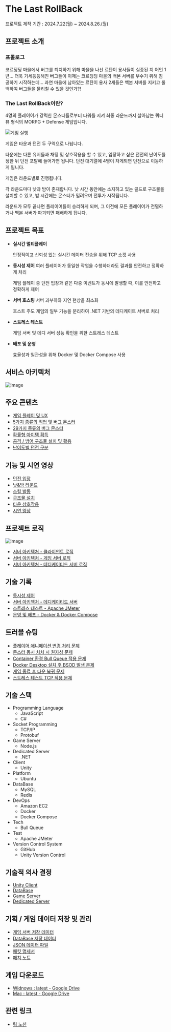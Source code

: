 # The Last RollBack

프로젝트 제작 기간 : 2024.7.22(월) ~ 2024.8.26.(월)

## 프로젝트 소개

### 프롤로그 

코르딩딩 마을에서 버그를 퇴치하기 위해 마을을 나선 르탄이 용사들이 실종된 지 어언 1년…
더욱 기세등등해진 버그들이 이제는 코르딩딩 마을의 백본 서버를 부수기 위해 침공하기 시작하는데…
과연 마을에 남아있는 르탄이 용사 2세들은 백본 서버를 지키고 롤백하여 버그들을 물리칠 수 있을 것인가?!

### The Last RollBack이란?

4명의 플레이어가 강력한 몬스터들로부터 타워를 지켜 최종 라운드까지 살아남는 쿼터뷰 형식의 MORPG + Defense 게임입니다.

![게임 실행](https://github.com/user-attachments/assets/de05321d-b8ed-4eb0-a061-0efdd34e80eb)

게임은 타운과 던전 두 구역으로 나뉩니다.

타운에는 다른 유저들과 채팅 및 상호작용을 할 수 있고,
입장하고 싶은 던전의 난이도를 정한 뒤 던전 포탈에 들어가면 됩니다.
던전 대기열에 4명이 차게되면 던전으로 이동하게 됩니다.

게임은 라운드별로 진행됩니다.

각 라운드마다 낮과 밤이 존재합니다.
낮 시간 동안에는 소지하고 있는 골드로 구조물을 설치할 수 있고,
밤 시간에는 몬스터가 밀려오며 전투가 시작됩니다.

라운드가 모두 끝나면 플레이어들이 승리하게 되며,
그 이전에 모든 플레이어가 전멸하거나 백본 서버가 파괴되면 패배하게 됩니다.

## 프로젝트 목표

- **실시간 멀티플레이**
    
    안정적이고 신뢰성 있는 실시간 데이터 전송을 위해 TCP 소켓 사용
    
- **동시성 제어**
여러 플레이어가 동일한 작업을 수행하더라도 결과를 안전하고 정확하게 처리
    
    게임 플레이 중 던전 입장과 같은 다중 이벤트가 동시에 발생할 때, 이를 안전하고 정확하게 제어
    
- **서버 호스팅**
서버 과부하와 지연 현상을 최소화
    
    호스트 주도 게임의 일부 기능을 분리하여 .NET 기반의 데디케이트 서버로 처리
    
- **스트레스 테스트**
    
    게임 서버 및 데디 서버 성능 확인을 위한 스트레스 테스트
    
- **배포 및 운영**
    
    효율성과 일관성을 위해 Docker 및 Docker Compose 사용

## 서비스 아키텍처

![image](https://github.com/user-attachments/assets/746e60e2-6588-4c5c-aab1-e6a8432b2582)


## 주요 콘텐츠

- [게임 플레이 및 UX](https://eliotjang.notion.site/UX-93ab3caa123148c28528110c2b7bd950?pvs=4)
- [5가지 종류의 직업 및 버그 몬스터](https://eliotjang.notion.site/5-1c429213d7694dc0a81e4937548e4a61?pvs=4)
- [29가지 종류의 버그 몬스터](https://eliotjang.notion.site/29-34d39c3b67334d8f9781b99646563394?pvs=4)
- [확률형 아이템 획득](https://eliotjang.notion.site/7916000fbf144a568d69446a26e4ce23?pvs=4)
- [공격 / 방어 구조물 설치 및 활용](https://eliotjang.notion.site/224fde58e9e1449ab929caef045dc290?pvs=4)
- [난이도별 던전 구분](https://eliotjang.notion.site/1bd40ad929384c378ee7dbbdbe163cf3?pvs=4)

## 기능 및 시연 영상

- [던전 입장](https://eliotjang.notion.site/18743f0b5f384d66bc7e89407619ccfa?pvs=4)
- [낮&밤 라운드](https://eliotjang.notion.site/2ea0f5377e0e49c8a24976ec80b66c9b?pvs=4)
- [스킬 발동](https://eliotjang.notion.site/5512af29a7b04f73ab29276b06ca21fa?pvs=4)
- [구조물 설치](https://eliotjang.notion.site/18d7ac67f2bd45c4a5a2554236ca538b?pvs=4)
- [타운 상호작용](https://eliotjang.notion.site/c9577d3fc51f4ab0955abeb17a998ea9?pvs=4)
- [시연 영상](https://eliotjang.notion.site/fff6b79eb40f80eeb6e2faede4708a61?pvs=4)

## 프로젝트 로직

![image](https://github.com/user-attachments/assets/498376b7-6ccb-4631-bfe4-3d5178cfb729)

- [서버 아키텍처 - 클라이언트 로직](https://eliotjang.notion.site/cbdf69c7b418436bb869bd3591641233?pvs=4)
- [서버 아키텍처 - 게임 서버 로직](https://eliotjang.notion.site/fff6b79eb40f80a8b517f862cc5b08aa?pvs=4)
- [서버 아키텍처 - 데디케이티드 서버 로직](https://eliotjang.notion.site/c7de917bf02144be934b05cef0e32bd8?pvs=4)

## 기술 기록

- [동시성 제어](https://eliotjang.notion.site/BullQueue-e0cea2bbf41b4d29881166c0ba9b1ee3?pvs=4)
- [서버 아키첵처 - 데디케이티드 서버](https://eliotjang.notion.site/Dedicated-Server-247a2325e5b6440c933b521d063184f8?pvs=4)
- [스트레스 테스트 - Apache JMeter](https://eliotjang.notion.site/Apache-JMeter-c64dc67ffa5f490ea19872d26383b58b?pvs=4)
- [운영 및 배포 - Docker & Docker Compose](https://eliotjang.notion.site/Docker-Docker-Compose-25cef93e641d4c018f12698d84c40fac?pvs=4)

## 트러블 슈팅

- [플레이어 애니메이션 변경 처리 문제](https://eliotjang.notion.site/4ddd81ad6b634c9c8a6ff534066108c6?pvs=4)
- [몬스터 동시 처치 시 원자성 문제](https://eliotjang.notion.site/6ffef4bccd2841e5a098ec0aa732fab1?pvs=4)
- [Container 환경 Bull Queue 적용 문제](https://eliotjang.notion.site/Container-Bull-Queue-413e8bd0f9a540aa8a45fa7d1b06c58c?pvs=4)
- [Docker Desktop 설치 후 BSOD 발생 문제](https://eliotjang.notion.site/Docker-Desktop-BSOD-0a6bd560cdee4a92bc715030e892eee8?pvs=4)
- [게임 종료 후 타운 복귀 문제](https://eliotjang.notion.site/0b4ea29b8b134a89828a5b9bfb7ca680?pvs=4)
- [스트레스 테스트 TCP 적용 문제](https://eliotjang.notion.site/TCP-f37669673f234686ac6c31c65c7de8b2?pvs=4)

## 기술 스택

- Programming Language
  - JavaScript
  - C#
- Socket Programming
  - TCP/IP
  - Protobuf
- Game Server
  - Node.js
- Dedicated Server
  - .NET
- Client
  - Unity
- Platform
  - Ubuntu
- DataBase
  - MySQL
  - Redis
- DevOps
  - Amazon EC2
  - Docker
  - Docker Compose
- Tech
  - Bull Queue
- Test
  - Apache JMeter
- Version Control System
  - GitHub
  - Unity Version Control

## 기술적 의사 결정

- [Unity Client](https://eliotjang.notion.site/Unity-Client-5fe3f4e9d307486f940c7ab5bb56f440?pvs=4)
- [DataBase](https://eliotjang.notion.site/DataBase-a7aae8e29d9c40d7974184978e1eb22c?pvs=4)
- [Game Server](https://eliotjang.notion.site/Game-Server-674168e753df4635a6f2d5e5e213a8b9?pvs=4)
- [Dedicated Server](https://eliotjang.notion.site/Dedicated-Server-4b31a7d521e042bcb14993c2bcd35c4e?pvs=4)

## 기획 / 게임 데이터 저장 및 관리

- [게임 서버 저장 데이터](https://eliotjang.notion.site/9b11cdec04b9421794456a16d0344435?pvs=4)
- [DataBase 저장 데이터](https://eliotjang.notion.site/DataBase-86e730d6dd48466298d1da9d4f8c9801?pvs=4)
- [JSON 데이터 파일](https://eliotjang.notion.site/JSON-9ae427bfdd5d45238d29433f4f55f293?pvs=4)
- [패킷 명세서](https://eliotjang.notion.site/0f89a31ff9e149c9b673474c6c60899f?pvs=4)
- [패치 노트](https://eliotjang.notion.site/f36755ce37824a7586ce50c63c4ad187?pvs=4)

## 게임 다운로드

- [Widnows : latest - Google Drive](https://drive.google.com/drive/folders/1zCgdExPVPxtChM2rvZbYq-qsJm9ZG36F?usp=drive_link)
- [Mac : latest - Google Drive](https://drive.google.com/drive/folders/1KJEkPIhdMJufx8A8xIo9sBbSeh8taamf?usp=drive_link)

## 관련 링크

- [팀 노션](https://eliotjang.notion.site/12-4e3e631c584d4531802dc6811208dec6?pvs=4)
